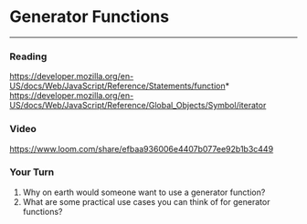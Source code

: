 # Generator Functions

---

### Reading

https://developer.mozilla.org/en-US/docs/Web/JavaScript/Reference/Statements/function*
https://developer.mozilla.org/en-US/docs/Web/JavaScript/Reference/Global_Objects/Symbol/iterator

### Video

https://www.loom.com/share/efbaa936006e4407b077ee92b1b3c449

### Your Turn

1. Why on earth would someone want to use a generator function?
2. What are some practical use cases you can think of for generator functions?

